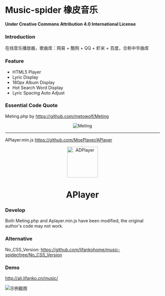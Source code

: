 # Music-spider 橡皮音乐

**Under Creative Commons Attribution 4.0 International License**

### Introduction

在线音乐播放器，歌曲库：网易 + 酷狗 + QQ + 虾米 + 百度，合称中华曲库

### Feature

 + HTML5 Player
 + Lyric Display
 + 180px Album Display
 + Hot Search Word Display
 + Lyric Spacing Auto Adjust

### Essential Code Quote

Meting.php by https://github.com/metowolf/Meting

<p align="center">
<img src="https://user-images.githubusercontent.com/2666735/30165599-36623bea-93a6-11e7-8956-1ddf99ce0e6f.png" alt="Meting">
</p>

---

APlayer.min.js https://github.com/MoePlayer/APlayer

<p align="center">
<img src="https://ws4.sinaimg.cn/large/006tKfTcgy1fhu01y9uy7j305k04s3yc.jpg" alt="ADPlayer" width="100">
</p><h1 align="center">APlayer</h1>

### Develop

Both Meting.php and Aplayer.min.js have been modified, the original author's code may not work. 

### Alternative

No_CSS_Version: https://github.com/lifankohome/music-spider/tree/No_CSS_Version

### Demo

http://ali.lifanko.cn/music/

![示例截图](https://github.com/lifankohome/music-spider/blob/master/screenshot.jpg?raw=true)
